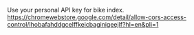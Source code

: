 Use your personal API key for bike index.
https://chromewebstore.google.com/detail/allow-cors-access-control/lhobafahddgcelffkeicbaginigeejlf?hl=en&pli=1